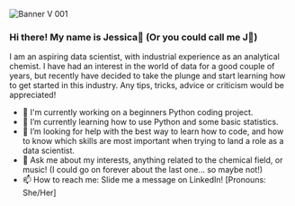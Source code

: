 
![Banner  V 001](https://github.com/jessica-okome/jessica-okome/assets/160756667/fefe0e9f-c1fe-4001-93b8-2475778f6186)

### Hi there! My name is Jessica👋 (Or you could call me J🤭) 

I am an aspiring data scientist, with industrial experience as an analytical chemist. 
I have had an interest in the world of data for a good couple of years, but recently have decided to take the plunge and start learning how to get started in this industry.
Any tips, tricks, advice or criticism would be appreciated!
- 🔭 I'm currently working on a beginners Python coding project.
- 🌱 I’m currently learning how to use Python and some basic statistics.
- 🤔 I’m looking for help with the best way to learn how to code, and how to know which skills are most important when trying to land a role as a data scientist.
- 💬 Ask me about my interests, anything related to the chemical field, or music! (I could go on forever about the last one... so maybe not!)
- 📫 How to reach me: Slide me a message on LinkedIn!
[Pronouns: She/Her]
